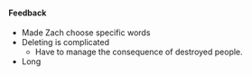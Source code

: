 #### Feedback
* Made Zach choose specific words
* Deleting is complicated
	* Have to manage the consequence of destroyed people. 
* Long